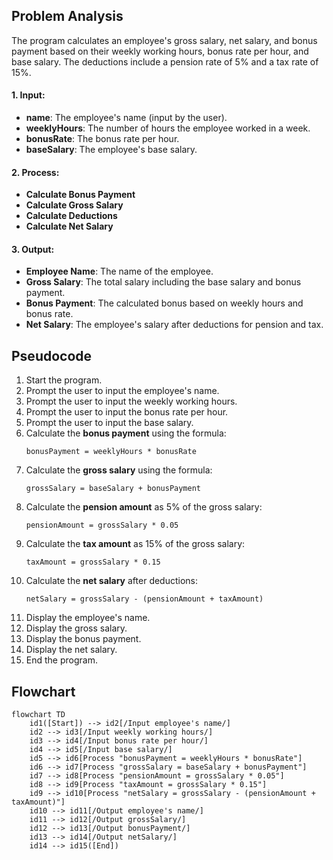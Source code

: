 ## Problem Analysis
The program calculates an employee's gross salary, net salary, and bonus payment based on their weekly working hours, bonus rate per hour, and base salary. The deductions include a pension rate of 5% and a tax rate of 15%.

#### 1. **Input:**
   - **name**: The employee's name (input by the user).
   - **weeklyHours**: The number of hours the employee worked in a week.
   - **bonusRate**: The bonus rate per hour.
   - **baseSalary**: The employee's base salary.

#### 2. **Process:**
   - **Calculate Bonus Payment**
   - **Calculate Gross Salary**
   - **Calculate Deductions**
   - **Calculate Net Salary**
 
#### 3. **Output:**
   - **Employee Name**: The name of the employee.
   - **Gross Salary**: The total salary including the base salary and bonus payment.
   - **Bonus Payment**: The calculated bonus based on weekly hours and bonus rate.
   - **Net Salary**: The employee's salary after deductions for pension and tax.

## Pseudocode
1. Start the program.
2. Prompt the user to input the employee's name.
3. Prompt the user to input the weekly working hours.
4. Prompt the user to input the bonus rate per hour.
5. Prompt the user to input the base salary.
6. Calculate the **bonus payment** using the formula:
   ```
   bonusPayment = weeklyHours * bonusRate
   ```
7. Calculate the **gross salary** using the formula:
   ```
   grossSalary = baseSalary + bonusPayment
   ```
8. Calculate the **pension amount** as 5% of the gross salary:
   ```
   pensionAmount = grossSalary * 0.05
   ```
9. Calculate the **tax amount** as 15% of the gross salary:
   ```
   taxAmount = grossSalary * 0.15
   ```
10. Calculate the **net salary** after deductions:
    ```
    netSalary = grossSalary - (pensionAmount + taxAmount)
    ```
11. Display the employee's name.
12. Display the gross salary.
13. Display the bonus payment.
14. Display the net salary.
15. End the program.

## Flowchart

```mermaid
flowchart TD
    id1([Start]) --> id2[/Input employee's name/]
    id2 --> id3[/Input weekly working hours/]
    id3 --> id4[/Input bonus rate per hour/]
    id4 --> id5[/Input base salary/]
    id5 --> id6[Process "bonusPayment = weeklyHours * bonusRate"]
    id6 --> id7[Process "grossSalary = baseSalary + bonusPayment"]
    id7 --> id8[Process "pensionAmount = grossSalary * 0.05"]
    id8 --> id9[Process "taxAmount = grossSalary * 0.15"]
    id9 --> id10[Process "netSalary = grossSalary - (pensionAmount + taxAmount)"]
    id10 --> id11[/Output employee's name/]
    id11 --> id12[/Output grossSalary/]
    id12 --> id13[/Output bonusPayment/]
    id13 --> id14[/Output netSalary/]
    id14 --> id15([End])

```
